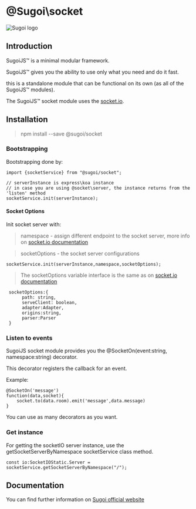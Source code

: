 # @Sugoi\socket

![Sugoi logo](https://sugoijs.com/assets/logo_inverse.png)


## Introduction
SugoiJS™ is a minimal modular framework.

SugoiJS™ gives you the ability to use only what you need and do it fast.

this is a standalone module that can be functional on its own (as all of the SugoiJS™ modules).

The SugoiJS™ socket module uses the [socket.io](https://www.npmjs.com/package/socket.io).

## Installation

> npm install --save @sugoi/socket

### Bootstrapping
Bootstrapping done by:

    import {socketService} from "@sugoi/socket";

    // serverInstance is express\koa instance
    // in case you are using @socket\server, the instance returns from the 'listen' method
    socketService.init(serverInstance);


#### Socket Options

 Init socket server with:

 > namespace -  assign different endpoint to the socket server, more info on [socket.io documentation](https://socket.io/docs/rooms-and-namespaces/)

 > socketOptions - the socket server configurations

    socketService.init(serverInstance,namespace,socketOptions);

> The socketOptions variable interface is the same as on [socket.io documentation](https://socket.io/docs/server-api/)

     socketOptions:{
          path: string,
          serveClient: boolean,
          adapter:Adapter,
          origins:string,
          parser:Parser
     }

### Listen to events

SugoiJS socket module provides you the @SocketOn(event:string, namespace:string) decorator.

This decorator registers the callback for an event.

Example:

    @SocketOn('message')
    function(data,socket){
        socket.to(data.room).emit('message',data.message)
    }

You can use as many decorators as you want.

### Get instance

For getting the socketIO server instance, use the getSocketServerByNamespace socketService class method.

    const io:SocketIOStatic.Server = socketService.getSocketServerByNamespace("/");

## Documentation

You can find further information on [Sugoi official website](http://www.sugoijs.com)
